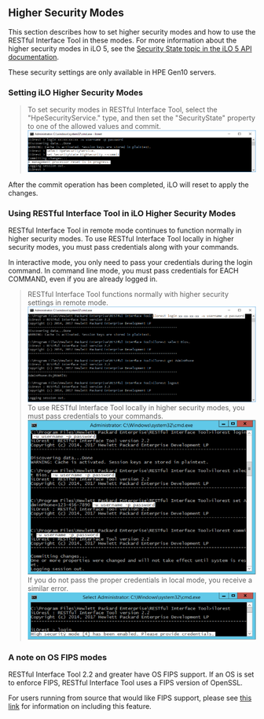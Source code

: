 ## Higher Security Modes

This section describes how to set higher security modes and how to use the RESTful Interface Tool in these modes. For more information about the higher security modes in iLO 5, see the <a href="https://hewlettpackard.github.io/ilo-rest-api-docs/ilo5/#securitystate" target="_blank">Security State topic in the iLO 5 API documentation</a>. 
<aside class="notice">These security settings are only available in HPE Gen10 servers.</aside>

### Setting iLO Higher Security Modes

> To set security modes in RESTful Interface Tool, select the "HpeSecurityService." type, and then set the "SecurityState" property to one of the allowed values and commit.
> ![Set Security 1](images/Security_1.png "Set Security 1")

<aside class="notice">After the commit operation has been completed, iLO will reset to apply the changes.</aside>

### Using RESTful Interface Tool in iLO Higher Security Modes

RESTful Interface Tool in remote mode continues to function normally in higher security modes.
To use RESTful Interface Tool locally in higher security modes, you must pass credentials along with your commands.
<aside class="warning">In interactive mode, you only need to pass your credentials during the login command. In command line mode, you must pass credentials for EACH COMMAND, even if you are already logged in.</aside>

> RESTful Interface Tool functions normally with higher security settings in remote mode.
> ![Set Security 2](images/Security_2.png "Set Security 2")
> To use RESTful Interface Tool locally in higher security modes, you must pass credentials to your commands.
> ![Set Security 3](images/Security_3.png "Set Security 3")
> If you do not pass the proper credentials in local mode, you receive a similar error.
> ![Set Security 4](images/Security_4.png "Set Security 4")

### A note on OS FIPS modes
RESTful Interface Tool 2.2 and greater have OS FIPS support. If an OS is set to enforce FIPS, RESTful Interface Tool uses a FIPS version of OpenSSL.

For users running from source that would like FIPS support, please see [this link](https://developer.hpe.com/blog/creating-a-python-version-that-enforces-fips) for information on including this feature.
